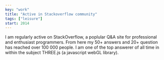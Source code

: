 ```yaml
---
key: "work"
title: "Active in Stackoverflow community"
tags: ["leisure"]
start: 2014
---
```

I am regularly active on StackOverflow, a poplular Q&A site for professional and enthusiast programmers. From here my 50+ answers and 20+ question has reached over 100 000 people. I am one of the top answerer of all time in within the subject THREE.js (a javascript webGL library).
<!-- end -->